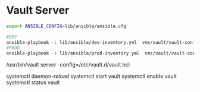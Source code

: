 # Vault Server

```bash
export ANSIBLE_CONFIG=lib/ansible/ansible.cfg

#DEV
ansible-playbook -i lib/ansible/dev-inventory.yml  vms/vault/vault-config-ans.yml --extra-vars "vars_file=dev_vars.yml"
#PROD
ansible-playbook -i lib/ansible/prod-inventory.yml  vms/vault/vault-config-ans.yml --extra-vars "vars_file=prod_vars.yml"
```



/usr/bin/vault server -config=/etc/vault.d/vault.hcl

systemctl daemon-reload
systemctl start vault
systemctl enable vault
systemctl status vault
